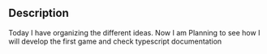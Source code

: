 ## Description
Today I have organizing the different ideas.
Now I am Planning to see how I will develop the first game
and check typescript documentation

